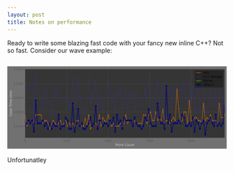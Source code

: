 ```yaml
---
layout: post
title: Notes on performance
---
```

Ready to write some blazing fast code with your fancy new inline C++? Not so fast. Consider our wave example:
```

```

![wave_example](../assets/images/notes_on_performance/wave_performance.svg)

Unfortunatley 